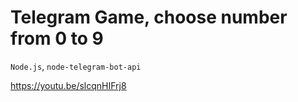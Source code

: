 # Telegram Game, choose number from 0 to 9

`Node.js`, `node-telegram-bot-api`

https://youtu.be/slcqnHIFrj8
